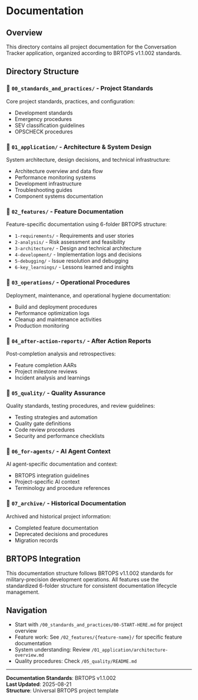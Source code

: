 # Documentation

## Overview
This directory contains all project documentation for the Conversation Tracker application, organized according to BRTOPS v1.1.002 standards.

## Directory Structure

### 📁 `00_standards_and_practices/` - Project Standards
Core project standards, practices, and configuration:
- Development standards
- Emergency procedures
- SEV classification guidelines
- OPSCHECK procedures

### 📁 `01_application/` - Architecture & System Design
System architecture, design decisions, and technical infrastructure:
- Architecture overview and data flow
- Performance monitoring systems
- Development infrastructure
- Troubleshooting guides
- Component systems documentation

### 📁 `02_features/` - Feature Documentation
Feature-specific documentation using 6-folder BRTOPS structure:
- `1-requirements/` - Requirements and user stories
- `2-analysis/` - Risk assessment and feasibility
- `3-architecture/` - Design and technical architecture
- `4-development/` - Implementation logs and decisions
- `5-debugging/` - Issue resolution and debugging
- `6-key_learnings/` - Lessons learned and insights

### 📁 `03_operations/` - Operational Procedures
Deployment, maintenance, and operational hygiene documentation:
- Build and deployment procedures
- Performance optimization logs
- Cleanup and maintenance activities
- Production monitoring

### 📁 `04_after-action-reports/` - After Action Reports
Post-completion analysis and retrospectives:
- Feature completion AARs
- Project milestone reviews
- Incident analysis and learnings

### 📁 `05_quality/` - Quality Assurance
Quality standards, testing procedures, and review guidelines:
- Testing strategies and automation
- Quality gate definitions
- Code review procedures
- Security and performance checklists

### 📁 `06_for-agents/` - AI Agent Context
AI agent-specific documentation and context:
- BRTOPS integration guidelines
- Project-specific AI context
- Terminology and procedure references

### 📁 `07_archive/` - Historical Documentation
Archived and historical project information:
- Completed feature documentation
- Deprecated decisions and procedures
- Migration records

## BRTOPS Integration

This documentation structure follows BRTOPS v1.1.002 standards for military-precision development operations. All features use the standardized 6-folder structure for consistent documentation lifecycle management.

## Navigation

- Start with `/00_standards_and_practices/00-START-HERE.md` for project overview
- Feature work: See `/02_features/{feature-name}/` for specific feature documentation
- System understanding: Review `/01_application/architecture-overview.md`
- Quality procedures: Check `/05_quality/README.md`

---

**Documentation Standards**: BRTOPS v1.1.002  
**Last Updated**: 2025-08-21  
**Structure**: Universal BRTOPS project template